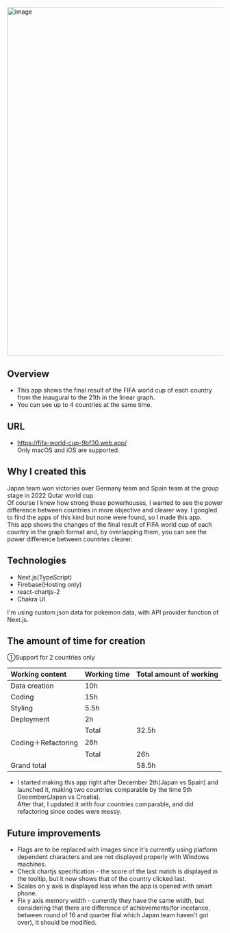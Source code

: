 ##
<img width="814" alt="image" src="https://user-images.githubusercontent.com/115442046/210320641-28611537-6816-4fa1-a6f1-854d806f270d.png">

## Overview
- This app shows the final result of the FIFA world cup of each country from the inaugural to the 21th in the linear graph.  
- You can see up to 4 countries at the same time.

## URL
- https://fifa-world-cup-9bf30.web.app/  
Only macOS and iOS are supported.

## Why I created this
Japan team won victories over Germany team and Spain team at the group stage in 2022 Qutar world cup.  
Of course I knew how strong these powerhouses, I wanted to see the power difference between countries in more objective and clearer way. I googled to find the apps of this kind but none were found, so I made this app.  
This app shows the changes of the final result of FIFA world cup of each country in the graph format and, by overlapping them, you can see the power difference between countries clearer.  

## Technologies
- Next.js(TypeScript)
- Firebase(Hosting only)
- react-chartjs-2
- Chakra UI

I'm using custom json data for pokemon data, with API provider function of Next.js.

## The amount of time for creation

①Support for 2 countries only

|Working content|Working time|Total amount of working|
|:---|:---|:---|
|Data creation |10h ||
|Coding|15h||
|Styling|5.5h||
|Deployment|2h||
||Total|32.5h|
|Coding＋Refactoring|26h||
||Total|26h|
|Grand total||58.5h|

- I started making this app right after December 2th(Japan vs Spain) and launched it, making two countries comparable by the time 5th December(Japan vs Croatia).  
After that, I updated it with four countries comparable, and did refactoring since codes were messy.

## Future improvements
- Flags are to be replaced with images since it's currently using platform dependent characters and are not displayed properly with Windows machines.  
- Check chartjs specification - the score of the last match is displayed in the tooltip, but it now shows that of the country clicked last.  
- Scales on y axis is displayed less when the app is opened with smart phone.  
- Fix y axis memory width - currently they have the same width, but considering that there are difference of achievements(for incetance, between round of 16 and quarter filal which Japan team haven't got over), it should be modified.

